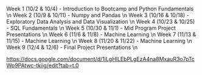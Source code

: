Week 1 (10/2 & 10/4) - Introduction to Bootcamp and Python Fundamentals \n
Week 2 (10/9 & 10/11) -  Numpy and Pandas \n
Week 3 (10/16 & 10/18) - Exploratory Data Analysis and Data Visualization \n
Week 4 (10/23 & 10/25) - SQL Fundamentals \n
Week 5 (10/30 & 11/1) - Mid Program Project Presentations \n
Week 6 (11/6 & 11/8) - Machine Learning \n
Week 7 (11/13 & 11/15) - Machine Learning \n
Week 8 (11/20 & 11/22) - Machine Learning \n
Week 9 (12/4 & 12/6) - Final Project Presentations \n

https://docs.google.com/document/d/1iLgHlLEbPLgEzA4na8MxauR3o7pTcWp9PAtwc-tkiig/edit?tab=t.0
